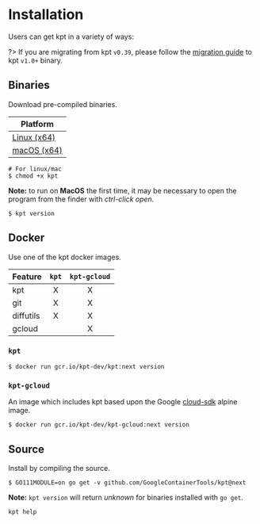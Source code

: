 # Installation

Users can get kpt in a variety of ways:

?> If you are migrating from kpt `v0.39`, please follow the [migration guide] to kpt `v1.0+` binary.

## Binaries

Download pre-compiled binaries.

| Platform
| ------------------------
| [Linux (x64)][linux]
| [macOS (x64)][darwin]

```shell
# For linux/mac
$ chmod +x kpt
```

**Note:** to run on **MacOS** the first time, it may be necessary to open the
program from the finder with *ctrl-click open*.

```shell
$ kpt version
```

<!-- gcloud and homebrew are not yet available for builds from the next branch. 
## gcloud

Install with gcloud.

```shell
$ gcloud components install kpt
```

```shell
$ kpt version
```

The version of kpt installed using `gcloud` may not be the latest released version.

## Homebrew

Install the latest release with Homebrew on MacOS

```shell
$ brew tap GoogleContainerTools/kpt https://github.com/GoogleContainerTools/kpt.git
$ brew install kpt
```

```shell
$ kpt version
```
-->
## Docker

Use one of the kpt docker images.

| Feature   | `kpt` | `kpt-gcloud` |
| --------- |:-----:|:------------:|
| kpt       | X     | X            |
| git       | X     | X            |
| diffutils | X     | X            |
| gcloud    |       | X            |

### `kpt`

```shell
$ docker run gcr.io/kpt-dev/kpt:next version
```

### `kpt-gcloud`

An image which includes kpt based upon the Google [cloud-sdk] alpine image.

```shell
$ docker run gcr.io/kpt-dev/kpt-gcloud:next version
```

## Source

Install by compiling the source.

```shell
$ GO111MODULE=on go get -v github.com/GoogleContainerTools/kpt@next
```

**Note:** `kpt version` will return *unknown* for binaries installed
with `go get`.

```shell
kpt help
```

[gcr.io/kpt-dev/kpt]: https://console.cloud.google.com/gcr/images/kpt-dev/GLOBAL/kpt?gcrImageListsize=30
[gcr.io/kpt-dev/kpt-gcloud]: https://console.cloud.google.com/gcr/images/kpt-dev/GLOBAL/kpt-gcloud?gcrImageListsize=30
[cloud-sdk]: https://github.com/GoogleCloudPlatform/cloud-sdk-docker
[linux]: https://github.com/GoogleContainerTools/kpt/releases/download/v1.0.0-alpha.5/kpt_linux_amd64
[darwin]: https://github.com/GoogleContainerTools/kpt/releases/download/v1.0.0-alpha.5/kpt_darwin_amd64
[migration guide]: /installation/migration

